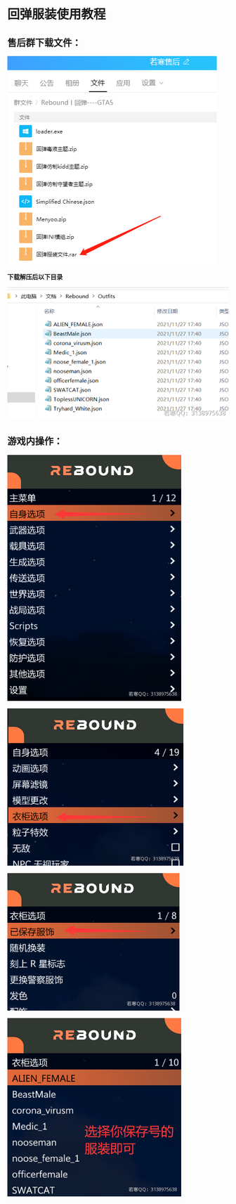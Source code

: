 # 回弹服装使用教程

## **售后群下载文件：**

****![](<../../.gitbook/assets/image (25) (1) (1) (1) (1).png>)****

**下载解压后以下目录**

****![](<../../.gitbook/assets/image (14) (1) (1) (1) (1).png>)****

## **游戏内操作：**

****![](<../../.gitbook/assets/image (44) (1) (1) (1) (1).png>)****

****![](<../../.gitbook/assets/image (38) (1) (1) (1).png>)****

****![](<../../.gitbook/assets/image (41) (1) (1) (1).png>)****

****![](<../../.gitbook/assets/image (3) (1).png>)****
